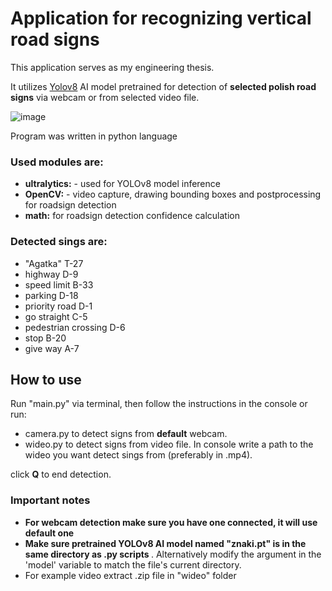 <h1>Application for recognizing vertical road signs</h1>

This application serves as my engineering thesis.

It utilizes [Yolov8](https://github.com/ultralytics/ultralytics) AI model pretrained for detection of <b>selected polish road signs</b> via webcam or from selected video file. 

![image](https://github.com/Szymon-Groch/RoadSign_detector/assets/171821030/901d447f-ee45-41bf-b063-c531e9ccb13b)

Program was written in python language

<h3>Used modules are:</h3>
<ul>
<li> <b>ultralytics:</b> - used for YOLOv8 model inference
<li> <b>OpenCV:</b> - video capture, drawing bounding boxes and postprocessing for roadsign detection
<li> <b>math:</b> for roadsign detection confidence calculation
</ul>

<h3>Detected sings are:</h3>
<ul>
<li> "Agatka" T-27
<li> highway D-9
<li> speed limit  B-33
<li> parking D-18
<li> priority road D-1
<li>  go straight C-5
<li>  pedestrian crossing D-6
<li>  stop B-20
<li>  give way A-7
</ul>

<h2>How to use</h2>
Run "main.py" via terminal, then follow the instructions in the console
or run:
<ul>
<li> camera.py to detect signs from <b>default</b> webcam.
<li> wideo.py to detect signs from video file. In console write a path to the wideo you want detect sings from (preferably in .mp4).
</ul>
click <b>Q</b> to end detection.

<h3>Important notes</h3>
<ul>
<li> <b> For webcam detection make sure you have one connected, it will use default one </b>
<li> <b>Make sure pretrained YOLOv8 AI model named "znaki.pt" is in the same directory as .py scripts </b>. Alternatively modify the argument in the 'model' variable to match the file's current directory.
<li> For example video extract .zip file in "wideo" folder
</ul>
